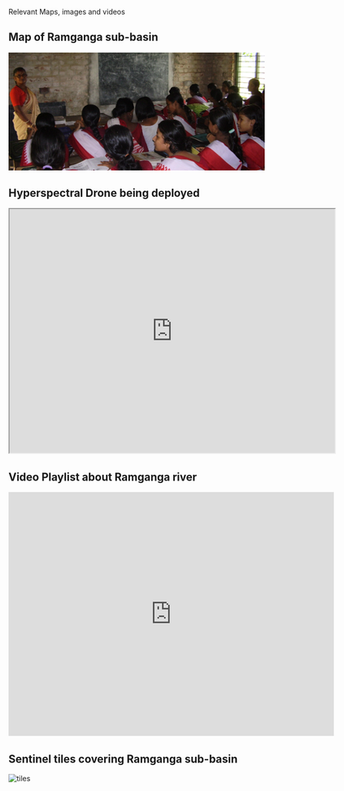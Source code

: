 
Relevant Maps, images and videos
## Map of Ramganga sub-basin
![maps](assets/images/facebook.jpg)

## Hyperspectral Drone being deployed

<iframe src="https://drive.google.com/file/d/19mC0w_QiNUBk_owQBgwu-yskWVN78EBf/preview" width="640" height="480"></iframe>

## Video Playlist about Ramganga river
<iframe width="640" height="480" src="https://www.youtube.com/embed/videoseries?list=PLTCVcPxj-zux0wZl4LPIvAOatDk0uvT2u" frameborder="0" allow="autoplay; encrypted-media" allowfullscreen></iframe>

## Sentinel tiles covering Ramganga sub-basin
![tiles](assets/images/senitel_tiles.png)
